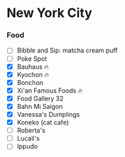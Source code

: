 New York City
=============

### Food
- [ ] Bibble and Sip: matcha cream puff
- [ ] Poke Spot
- [x] Bauhaus :fire:
- [x] Kyochon :fire:
- [x] Bonchon
- [x] Xi'an Famous Foods :fire:
- [x] Food Gallery 32
- [x] Bahn Mi Saigon
- [x] Vanessa's Dumplings
- [x] Koneko (cat cafe)
- [ ] Roberta's
- [ ] Lucali's
- [ ] Ippudo
